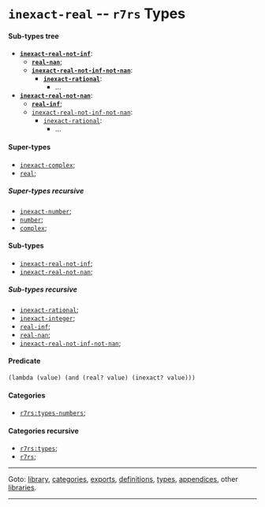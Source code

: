 

<a id='type__r7rs__inexact-real'></a>

# `inexact-real` -- `r7rs` Types


<a id='type__r7rs__inexact-real__sub-types-tree'></a>

#### Sub-types tree

* **[`inexact-real-not-inf`](../../r7rs/types/inexact-real-not-inf.md#type__r7rs__inexact-real-not-inf)**:
  * **[`real-nan`](../../r7rs/types/real-nan.md#type__r7rs__real-nan)**;
  * **[`inexact-real-not-inf-not-nan`](../../r7rs/types/inexact-real-not-inf-not-nan.md#type__r7rs__inexact-real-not-inf-not-nan)**:
    * **[`inexact-rational`](../../r7rs/types/inexact-rational.md#type__r7rs__inexact-rational)**:
      * ...
* **[`inexact-real-not-nan`](../../r7rs/types/inexact-real-not-nan.md#type__r7rs__inexact-real-not-nan)**:
  * **[`real-inf`](../../r7rs/types/real-inf.md#type__r7rs__real-inf)**;
  * [`inexact-real-not-inf-not-nan`](../../r7rs/types/inexact-real-not-inf-not-nan.md#type__r7rs__inexact-real-not-inf-not-nan):
    * [`inexact-rational`](../../r7rs/types/inexact-rational.md#type__r7rs__inexact-rational):
      * ...


<a id='type__r7rs__inexact-real__super-types'></a>

#### Super-types

 * [`inexact-complex`](../../r7rs/types/inexact-complex.md#type__r7rs__inexact-complex);
 * [`real`](../../r7rs/types/real.md#type__r7rs__real);


<a id='type__r7rs__inexact-real__super-types-recursive'></a>

##### Super-types recursive

 * [`inexact-number`](../../r7rs/types/inexact-number.md#type__r7rs__inexact-number);
 * [`number`](../../r7rs/types/number.md#type__r7rs__number);
 * [`complex`](../../r7rs/types/complex.md#type__r7rs__complex);


<a id='type__r7rs__inexact-real__sub-types'></a>

#### Sub-types

 * [`inexact-real-not-inf`](../../r7rs/types/inexact-real-not-inf.md#type__r7rs__inexact-real-not-inf);
 * [`inexact-real-not-nan`](../../r7rs/types/inexact-real-not-nan.md#type__r7rs__inexact-real-not-nan);


<a id='type__r7rs__inexact-real__sub-types-recursive'></a>

##### Sub-types recursive

 * [`inexact-rational`](../../r7rs/types/inexact-rational.md#type__r7rs__inexact-rational);
 * [`inexact-integer`](../../r7rs/types/inexact-integer.md#type__r7rs__inexact-integer);
 * [`real-inf`](../../r7rs/types/real-inf.md#type__r7rs__real-inf);
 * [`real-nan`](../../r7rs/types/real-nan.md#type__r7rs__real-nan);
 * [`inexact-real-not-inf-not-nan`](../../r7rs/types/inexact-real-not-inf-not-nan.md#type__r7rs__inexact-real-not-inf-not-nan);


<a id='type__r7rs__inexact-real__predicate'></a>

#### Predicate

````
(lambda (value) (and (real? value) (inexact? value)))
````


<a id='type__r7rs__inexact-real__categories'></a>

#### Categories

 * [`r7rs:types-numbers`](../../r7rs/categories/r7rs_3a_types-numbers.md#category__r7rs__r7rs_3a_types-numbers);


<a id='type__r7rs__inexact-real__categories-recursive'></a>

#### Categories recursive

 * [`r7rs:types`](../../r7rs/categories/r7rs_3a_types.md#category__r7rs__r7rs_3a_types);
 * [`r7rs`](../../r7rs/categories/r7rs.md#category__r7rs__r7rs);

----

Goto: [library](../../r7rs/_index.md#library__r7rs), [categories](../../r7rs/categories/_index.md#toc__r7rs__categories), [exports](../../r7rs/exports/_index.md#toc__r7rs__exports), [definitions](../../r7rs/definitions/_index.md#toc__r7rs__definitions), [types](../../r7rs/types/_index.md#toc__r7rs__types), [appendices](../../r7rs/appendices/_index.md#toc__r7rs__appendices), other [libraries](../../_libraries.md#toc__libraries).

----

